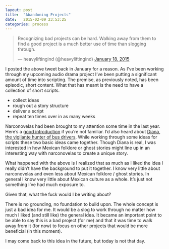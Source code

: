 ```yaml
---
layout: post
title:  "Abandoning Projects"
date:   2015-02-09 23:53:25
categories: process
---
```


<blockquote class="twitter-tweet" lang="en">Recognizing bad projects can be hard. Walking away from them to find a good project is a much better use of time than slogging through.

— heavyliftingind (@heavyliftingind) <a href="https://twitter.com/heavyliftingind/status/556673241260261376">January 18, 2015</a></blockquote>
<script src="//platform.twitter.com/widgets.js" async="" charset="utf-8"></script>

I posted the above tweet back in January for a reason. As I’ve been working through my upcoming audio drama project I’ve been putting a significant amount of time into scripting. The premise, as previously noted, has been episodic, short content. What that has meant is the need to have a collection of short scripts.

- collect ideas
- rough out a story structure
- deliver a script
- repeat ten times over in as many weeks

Narconovelas had been brought to my attention some time in the last year. Here’s a [good introduction](http://www.npr.org/2011/04/06/135148342/narco-novelas-play-out-drama-of-mexican-drug-war) if you’re not familiar. I’d also heard about [Diana, the vigilante hunter of bus drivers](http://www.theguardian.com/world/2013/sep/03/mexico-killer-vigilante-diana-bus-drivers). While working through some ideas for scripts these two basic ideas came together. Though Diana is real, I was interested in how Mexican folklore or ghost stories might line up in an interesting way with narconovelas to create a unique story.

What happened with the above is I realized that as much as I liked the idea I really didn’t have the background to put it together.  I know very little about narconovelas and even less about Mexican folklore / ghost stories. In general I know very little about Mexican culture as a whole. It’s just not something I’ve had much exposure to.

Given that, what the fuck would I be writing about?

There is no grounding, no foundation to build upon. The whole concept is just a bad idea for me. It would be a slog to work through no matter how much I liked (and still like) the general idea. It became an important point to be able to say this is a bad project (for me) and that it was time to walk away from it (for now) to focus on other projects that would be more beneficial (in this moment).

I may come back to this idea in the future, but today is not that day.